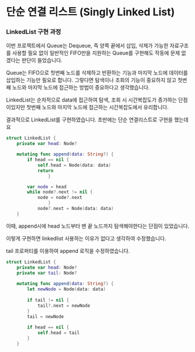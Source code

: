 # 단순 연결 리스트 (Singly Linked List)

### LinkedList 구현 과정

이번 프로젝트에서 Queue는 Dequeue, 즉 양쪽 끝에서 삽입, 삭제가 가능한 자료구조를 사용할 필요 없이 일반적인 FIFO만을 지원하는 Queue를 구현해도 작동에 문제 없겠다는 판단이 들었습니다.  

Queue는 FIFO으로 첫번째 노드를 삭제하고 반환하는 기능과 마지막 노드에 데이터를 삽입하는 기능만 필요로 합니다. 그렇다면 탐색이나 조회의 기능이  중요하지 않고 첫번째 노드와 마지막 노드에 접근하는 방법이 중요하다고 생각했습니다.

LinkedList는 순차적으로 data에 접근하여 탐색, 조회 시 시간복잡도가 증가하는 단점이있지만 첫번째 노드와 마지막 노드에 접근하는 시간복잡도에서 유리합니다. 

결과적으로 LinkedList를 구현하였습니다. 초반에는 단순 연결리스트로 구현을 했는데요

```swift
struct LinkedList {
    private var head: Node?

    mutating func append(data: String?) {
        if head == nil {
            self.head = Node(data: data)
            return
				}

        var node = head
        while node?.next != nil {
            node = node?.next
				}
		    node?.next = Node(data: data)
    }
```

이때, append시에 head 노드부터 맨 끝 노드까지 탐색해야한다는 단점이 있었습니다.

이렇게 구현하면 linkedlist 사용하는 이유가 없다고 생각하여 수정했습니다.

tail 프로퍼티를 이용하여 append 로직을 수정하였습니다.

```swift
struct LinkedList {
    private var head: Node?
    private var tail: Node?
    
    mutating func append(data: String?) {
        let newNode = Node(data: data)
        
        if tail != nil {
            tail?.next = newNode
        }
        tail = newNode
        
        if head == nil {
            self.head = tail
        }
    }
```
